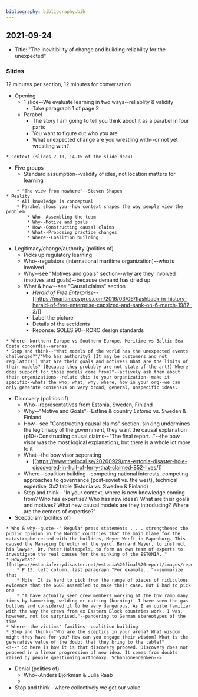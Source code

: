 ```yaml
---
bibliography: bibliography.bib
---
```


## 2021-09-24

* Title: "The inevitibility of change and building reliability for the unexpected"

### Slides

12 minutes per section, 12 minutes for conversation

* Opening
    * 1 slide--We evaluate learning in two ways--reliablity & validity
        * Take paragraph 1 of page 2
    * Parabel
        * The story I am going to tell you think about it as a parabel in four parts
        * You want to figure out who you are
        * What unexpected change are you wrestling with--or not yet wrestling with?
<!--        * The context is obscure, but the parabel works well-->
    * Context (slides 7-10, 14-15 of the slide deck)
* Five groups
    * Standard assumption--validity of idea, not location matters for learning
<!--    * Assumption--learning is about the quality of the new idea
    * Reality is--it is about the reliability/coalitions-->
        * "The view from nowhere"--Steven Shapen
    * Reality
        * All knowledge is conceptual
        * Parabel shows you--how context shapes the way people view the problem
            * Who--Assembling the team
            * Why--Motive and goals
            * How--Constructing causal claims
            * What--Proposing practice changes
            * Where--Coalition building
* Legitimacy/change/authority (politics of)
    * Picks up regulatory learning
    * Who--regulators (international maritime organization)--who is involved
    * Why--see "Motives and goals" section--why are they involved (motives and goals)--because demand has dried up
    * What & how--see "Causal claims" section
        * *Herald of Free Enterprise*--[[https://maritimecyprus.com/2016/03/06/flashback-in-history-herald-of-free-enterprise-capsized-and-sank-on-6-march-1987-2/]]
        * Label the picture
        * Details of the accidents
        * Reponse: SOLES 90--RORO design standards
<!--Note: the paper does--how IMO (attempted to) reestablish safety/legitimacy or roro ferries--what entrepreneurs face: how to reestablish tourism is safe--what we face: how to reestablish the classroom is safe-->
    * Where--Northern Europe vs Southern Europe, Meritime vs Baltic Sea--Costa concordia--arenas
    * Stop and think--"What models of the world has the unexpected events challenged?"/"Who has authority? (It may be customers and not regulators!) What are their goals and motives? What are the limits of their models? (Because they probably are not state of the art!) Where does support for those models come from?"--actively ask them about their organizations--relate this to your organization--make it specific--whats the who, what, why, where, how in your org--we can only generate consensus on very broad, general, unspecific ideas.
* Discovery (politics of)
    * Who--representatives from Estonia, Sweden, Finland
    * Why--"Motive and Goals"--Estline & country _Estonia_ vs. Sweden & Finland
    * How--see "Constructing causal claims" section, sinking undermines the legitimacy of the government, they want the causal explanation (p10--Constructing causal claims--"The final report..."--the bow visor was the most logical explanation), but there is a whole lot more to it
    * What--the bow visor seperating
        * [[https://www.thelocal.se/20200929/ms-estonia-disaster-hole-discovered-in-hull-of-ferry-that-claimed-852-lives/]]
    * Where--coalition building--competing national interests, competing approaches to governance (post-soviet vs. the west), technical expertise, 3x2 table (Estonia vs. Sweden & Finland)
    * Stop and think--"In your context, where is new knowledge coming from? Who has expertise? Who has new ideas? What are their goals and motives? What new causal models are they introducing? Where are the centers of expertise?"
* Scepticism (politics of)
<!--    * Who? German 'Group of Experts'--Assembling a team--Son in law added, bomb expert added...--start with the lawyer, and then whoever the hell he needed to make his case-->
    * Who & why--quote--" Regular press statements . . . strengthened the public opinion in the Nordic countries that the main blame for the catastrophe rested with the builders, Meyer Werft in Papenburg. This caused the Managing Director of the yard, Bernard Meyer, to instruct his lawyer, Dr. Peter Holtappels, to form an own team of experts to investigate the real causes for the sinking of the ESTONIA. "
    * How/what? [[https://estoniaferrydisaster.net/estonia%20final%20report/images/report%20pics/folder%202/pg325.jpg]]
        * P 13, left column, last paragraph "For example..."--summarize that
        * Note: It is hard to pick from the range of pieces of ridiculous evidence that the GGOE assembled to make their case. But I had to pick one
        * "I have actually seen crew members working at the bow ramp many times by hammering, welding or cutting (burning). I have seen the gas bottles and considered it to be very dangerous. As I am quite familiar with the way the crews from ex Eastern Block countries work, I was, however, not too surprised."--pandering to German stereotypes of the time
    * Where--the victims' families--coalition building
    * Stop and think--"Who are the sceptics in your arena? What wisdom might they have for you? How can you engage their wisdom? What is the generative value of the doubt that they bring to the table?"
    <!--* So here is how it is that discovery proceed. Discovery does not proceed in a linear progression of new idea. It comes from doubts raised by people questioning orthodoxy. Schablonendenken-->
* Denial (politics of)
    * Who--Anders Björkman & Julia Raab
    * 
* Stop and think--where collectively we get our value

<!--* Bon voyage-->

<!--Substantive change vs. coalition support-->